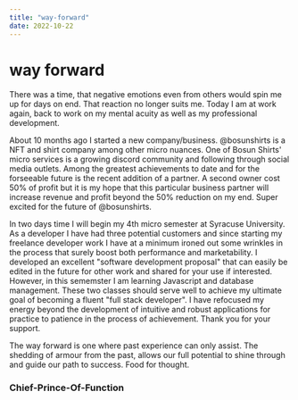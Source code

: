 ```yaml
---
title: "way-forward"
date: 2022-10-22
---
```


# way forward

  There was a time, that negative emotions even from others would spin me up for days on end. That reaction no longer suits me. Today I am at work again, back to work on my mental acuity as well as my professional development.

  About 10 months ago I started a new company/business. @bosunshirts is a NFT and shirt company among other micro nuances. One of Bosun Shirts' micro services is a growing discord community and following through social media outlets. Among the greatest achievements to date and for the forseeable future is the recent addition of a partner. A second owner cost 50% of profit but it is my hope that this particular business partner will increase revenue and profit beyond the 50% reduction on my end. Super excited for the future of @bosunshirts.

  In two days time I will begin my 4th micro semester at Syracuse University. As a developer I have had three potential customers and since starting my freelance developer work I have at a minimum ironed out some wrinkles in the process that surely boost both performance and marketability. I developed an excellent "software development proposal" that can easily be edited in the future for other work and shared for your use if interested. However, in this sememster I am learning Javascript and database management. These two classes should serve well to achieve my ultimate goal of becoming a fluent "full stack developer". I have refocused my energy beyond the development of intuitive and robust applications for practice to patience in the process of achievement. Thank you for your support.

The way forward is one where past experience can only assist. The shedding of armour from the past, allows our full potential to shine through and guide our path to success. Food for thought.

### Chief-Prince-Of-Function
